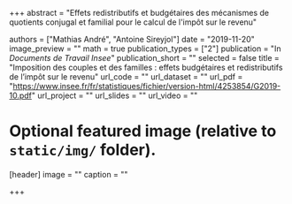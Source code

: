 +++
abstract = "Effets redistributifs et budgétaires des mécanismes de quotients conjugal et familial pour le calcul de l'impôt sur le revenu"

authors = ["Mathias André", "Antoine Sireyjol"]
date = "2019-11-20"
image_preview = ""
math = true
publication_types = ["2"]
publication = "In *Documents de Travail Insee*"
publication_short = ""
selected = false
title = "Imposition des couples et des familles : effets budgétaires et redistributifs de l’impôt sur le revenu"
url_code = ""
url_dataset = ""
url_pdf = "https://www.insee.fr/fr/statistiques/fichier/version-html/4253854/G2019-10.pdf"
url_project = ""
url_slides = ""
url_video = ""

# Optional featured image (relative to `static/img/` folder).
[header]
image = ""
caption = ""

+++